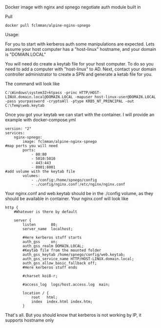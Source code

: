 Docker image with nginx and spnego negotiate auth module built in

Pull

```
docker pull fclmman/alpine-nginx-spnego
```

Usage:

For you to start with kerberos auth some manipulations are expected.
Lets assume your host computer has a "host-linux" hostname, and your domain is "DOMAIN.LOCAL"

You will need do create a keytab file for your host computer. To do so you need to add a computer with "host-linux" to AD.
Next, contact your domain controller administrator to create a SPN and generate a ketab file for you.

The command will look like 

```
C:\Windows\system32>ktpass -princ HTTP/HOST-LINUX.domain.local@DOMAIN.LOCAL -mapuser host-linux-user@DOMAIN.LOCAL -pass yourpassword -cryptoAll -ptype KRB5_NT_PRINCIPAL -out C:\Temp\web.keytab
```

Once you got your keytab we can start with the container. I will provide an example with docker-compose.yml

```
version: "2"
services:
    nginx-spnego:
        image: fclmman/alpine-nginx-spnego
#map ports you will need
        ports:
            - 80:80
            - 5010:5010
            - 443:443
            - 8001:8001
#add volume with the keytab file
        volumes:
            - ./config:/home/spnego/config
            - ./config/nginx.conf:/etc/nginx/nginx.conf
```

Your nginx.conf and web.keytab should be in the ./config volume, as they should be available in container.
Your nginx.conf will look like

```
http {
    #Whatever is there by default

    server {
        listen       80;
        server_name  localhost;
        
		#Here kerberos stuff starts
		auth_gss     on;
        auth_gss_realm DOMAIN.LOCAL;
		#Keytab file from the mounted folder
        auth_gss_keytab /home/spnego/config/web.keytab;
        auth_gss_service_name HTTP/HOST-LINUX.domain.local;
        auth_gss_allow_basic_fallback off;
		#Here kerberos stuff ends
		
        #charset koi8-r;

        #access_log  logs/host.access.log  main;

        location / {
            root   html;
            index  index.html index.htm;
        }

```

That's all. But you should know that kerberos is not working by IP, it supports hostname only